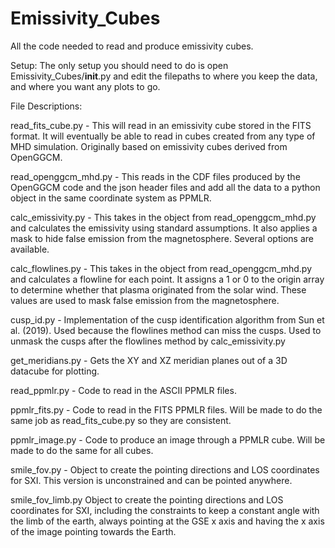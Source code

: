 # Emissivity_Cubes
All the code needed to read and produce emissivity cubes. 

Setup: 
The only setup you should need to do is open Emissivity_Cubes/__init__.py and edit the filepaths to where you keep the data, and where you want any plots to go. 


File Descriptions: 

read_fits_cube.py - This will read in an emissivity cube stored in the FITS format. It will eventually be able to read in cubes created from any type of MHD simulation. Originally based on emissivity cubes derived from OpenGGCM.  

read_openggcm_mhd.py - This reads in the CDF files produced by the OpenGGCM code and the json header files and add all the data to a python object in the same coordinate system as PPMLR. 

calc_emissivity.py - This takes in the object from read_openggcm_mhd.py and calculates the emissivity using standard assumptions. It also applies a mask to hide false emission from the magnetosphere. Several options are available. 

calc_flowlines.py - This takes in the object from read_openggcm_mhd.py and calculates a flowline for each point. It assigns a 1 or 0 to the origin array to determine whether that plasma originated from the solar wind. These values are used to mask false emission from the magnetosphere. 

cusp_id.py - Implementation of the cusp identification algorithm from Sun et al. (2019). Used because the flowlines method can miss the cusps. Used to unmask the cusps after the flowlines method by calc_emissivity.py 

get_meridians.py - Gets the XY and XZ meridian planes out of a 3D datacube for plotting. 

read_ppmlr.py - Code to read in the ASCII PPMLR files. 

ppmlr_fits.py - Code to read in the FITS PPMLR files. Will be made to do the same job as read_fits_cube.py so they are consistent. 

ppmlr_image.py - Code to produce an image through a PPMLR cube. Will be made to do the same for all cubes. 

smile_fov.py - Object to create the pointing directions and LOS coordinates for SXI. This version is unconstrained and can be pointed anywhere. 

smile_fov_limb.py Object to create the pointing directions and LOS coordinates for SXI, including the constraints to keep a constant angle with the limb of the earth, always pointing at the GSE x axis and having the x axis of the image pointing towards the Earth. 

